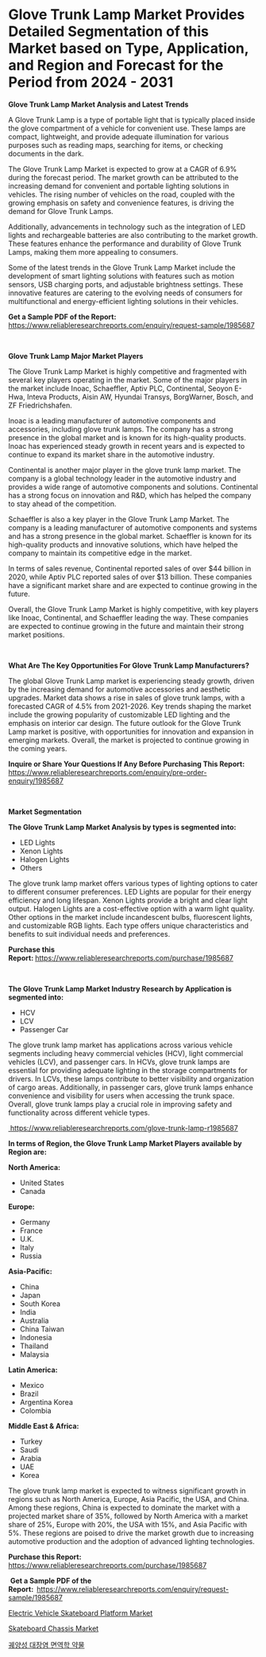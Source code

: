 <p><h1>Glove Trunk Lamp Market Provides Detailed Segmentation of this Market based on Type, Application, and Region and Forecast for the Period from 2024 - 2031</h1></p><p><strong>Glove Trunk Lamp Market Analysis and Latest Trends</strong></p>
<p><p>A Glove Trunk Lamp is a type of portable light that is typically placed inside the glove compartment of a vehicle for convenient use. These lamps are compact, lightweight, and provide adequate illumination for various purposes such as reading maps, searching for items, or checking documents in the dark.</p><p>The Glove Trunk Lamp Market is expected to grow at a CAGR of 6.9% during the forecast period. The market growth can be attributed to the increasing demand for convenient and portable lighting solutions in vehicles. The rising number of vehicles on the road, coupled with the growing emphasis on safety and convenience features, is driving the demand for Glove Trunk Lamps.</p><p>Additionally, advancements in technology such as the integration of LED lights and rechargeable batteries are also contributing to the market growth. These features enhance the performance and durability of Glove Trunk Lamps, making them more appealing to consumers.</p><p>Some of the latest trends in the Glove Trunk Lamp Market include the development of smart lighting solutions with features such as motion sensors, USB charging ports, and adjustable brightness settings. These innovative features are catering to the evolving needs of consumers for multifunctional and energy-efficient lighting solutions in their vehicles.</p></p>
<p><strong>Get a Sample PDF of the Report:&nbsp;</strong> <a href="https://www.reliableresearchreports.com/enquiry/request-sample/1985687">https://www.reliableresearchreports.com/enquiry/request-sample/1985687</a></p>
<p>&nbsp;</p>
<p><strong>Glove Trunk Lamp Major Market Players</strong></p>
<p><p>The Glove Trunk Lamp Market is highly competitive and fragmented with several key players operating in the market. Some of the major players in the market include Inoac, Schaeffler, Aptiv PLC, Continental, Seoyon E-Hwa, Inteva Products, Aisin AW, Hyundai Transys, BorgWarner, Bosch, and ZF Friedrichshafen.</p><p>Inoac is a leading manufacturer of automotive components and accessories, including glove trunk lamps. The company has a strong presence in the global market and is known for its high-quality products. Inoac has experienced steady growth in recent years and is expected to continue to expand its market share in the automotive industry.</p><p>Continental is another major player in the glove trunk lamp market. The company is a global technology leader in the automotive industry and provides a wide range of automotive components and solutions. Continental has a strong focus on innovation and R&D, which has helped the company to stay ahead of the competition.</p><p>Schaeffler is also a key player in the Glove Trunk Lamp Market. The company is a leading manufacturer of automotive components and systems and has a strong presence in the global market. Schaeffler is known for its high-quality products and innovative solutions, which have helped the company to maintain its competitive edge in the market.</p><p>In terms of sales revenue, Continental reported sales of over $44 billion in 2020, while Aptiv PLC reported sales of over $13 billion. These companies have a significant market share and are expected to continue growing in the future.</p><p>Overall, the Glove Trunk Lamp Market is highly competitive, with key players like Inoac, Continental, and Schaeffler leading the way. These companies are expected to continue growing in the future and maintain their strong market positions.</p></p>
<p>&nbsp;</p>
<p><strong>What Are The Key Opportunities For Glove Trunk Lamp Manufacturers?</strong></p>
<p><p>The global Glove Trunk Lamp market is experiencing steady growth, driven by the increasing demand for automotive accessories and aesthetic upgrades. Market data shows a rise in sales of glove trunk lamps, with a forecasted CAGR of 4.5% from 2021-2026. Key trends shaping the market include the growing popularity of customizable LED lighting and the emphasis on interior car design. The future outlook for the Glove Trunk Lamp market is positive, with opportunities for innovation and expansion in emerging markets. Overall, the market is projected to continue growing in the coming years.</p></p>
<p><strong>Inquire or Share Your Questions If Any Before Purchasing This Report:</strong> <a href="https://www.reliableresearchreports.com/enquiry/pre-order-enquiry/1985687">https://www.reliableresearchreports.com/enquiry/pre-order-enquiry/1985687</a></p>
<p>&nbsp;</p>
<p><strong>Market Segmentation</strong></p>
<p><strong>The Glove Trunk Lamp Market Analysis by types is segmented into:</strong></p>
<p><ul><li>LED Lights</li><li>Xenon Lights</li><li>Halogen Lights</li><li>Others</li></ul></p>
<p><p>The glove trunk lamp market offers various types of lighting options to cater to different consumer preferences. LED Lights are popular for their energy efficiency and long lifespan. Xenon Lights provide a bright and clear light output. Halogen Lights are a cost-effective option with a warm light quality. Other options in the market include incandescent bulbs, fluorescent lights, and customizable RGB lights. Each type offers unique characteristics and benefits to suit individual needs and preferences.</p></p>
<p><strong>Purchase this Report:&nbsp;</strong><a href="https://www.reliableresearchreports.com/purchase/1985687">https://www.reliableresearchreports.com/purchase/1985687</a></p>
<p>&nbsp;</p>
<p><strong>The Glove Trunk Lamp Market Industry Research by Application is segmented into:</strong></p>
<p><ul><li>HCV</li><li>LCV</li><li>Passenger Car</li></ul></p>
<p><p>The glove trunk lamp market has applications across various vehicle segments including heavy commercial vehicles (HCV), light commercial vehicles (LCV), and passenger cars. In HCVs, glove trunk lamps are essential for providing adequate lighting in the storage compartments for drivers. In LCVs, these lamps contribute to better visibility and organization of cargo areas. Additionally, in passenger cars, glove trunk lamps enhance convenience and visibility for users when accessing the trunk space. Overall, glove trunk lamps play a crucial role in improving safety and functionality across different vehicle types.</p></p>
<p><a href="https://www.reliableresearchreports.com/glove-trunk-lamp-r1985687">&nbsp;https://www.reliableresearchreports.com/glove-trunk-lamp-r1985687</a></p>
<p><strong>In terms of Region, the Glove Trunk Lamp Market Players available by Region are:</strong></p>
<p>
    <p> <strong> North America: </strong>
        <ul>
            <li>United States</li>
            <li>Canada</li>
        </ul>
        </p> 
    <p> <strong> Europe: </strong>
        <ul>
            <li>Germany</li>
            <li>France</li>
            <li>U.K.</li>
            <li>Italy</li>
            <li>Russia</li>
        </ul>
        </p> 
    <p> <strong> Asia-Pacific: </strong>
        <ul>
            <li>China</li>
            <li>Japan</li>
            <li>South Korea</li>
            <li>India</li>
            <li>Australia</li>
            <li>China Taiwan</li>
            <li>Indonesia</li>
            <li>Thailand</li>
            <li>Malaysia</li>
        </ul>
        </p> 
    <p> <strong> Latin America: </strong>
        <ul>
            <li>Mexico</li>
            <li>Brazil</li>
            <li>Argentina Korea</li>
            <li>Colombia</li>
        </ul>
        </p> 
    <p> <strong> Middle East & Africa: </strong>
        <ul>
            <li>Turkey</li>
            <li>Saudi</li>
            <li>Arabia</li>
            <li>UAE</li>
            <li>Korea</li>
        </ul>
    </p>
    </p>
<p><p>The glove trunk lamp market is expected to witness significant growth in regions such as North America, Europe, Asia Pacific, the USA, and China. Among these regions, China is expected to dominate the market with a projected market share of 35%, followed by North America with a market share of 25%, Europe with 20%, the USA with 15%, and Asia Pacific with 5%. These regions are poised to drive the market growth due to increasing automotive production and the adoption of advanced lighting technologies.</p></p>
<p><strong>Purchase this Report: </strong><a href="https://www.reliableresearchreports.com/purchase/1985687">https://www.reliableresearchreports.com/purchase/1985687</a></p>
<p>&nbsp;<strong>Get a Sample PDF of the Report:&nbsp;&nbsp;</strong><a href="https://www.reliableresearchreports.com/enquiry/request-sample/1985687">https://www.reliableresearchreports.com/enquiry/request-sample/1985687</a></p>
<p><strong></strong></p>
<p><p><a href="https://github.com/arionmp/Market-Research-Report-List-3/blob/main/electric-vehicle-skateboard-platform-market.md">Electric Vehicle Skateboard Platform Market</a></p><p><a href="https://github.com/markusgodoy/Market-Research-Report-List-3/blob/main/skateboard-chassis-market.md">Skateboard Chassis Market</a></p><p><a href="https://github.com/CarmellaLang1/Market-Research-Report-List-1/blob/main/4290732115514.md">궤양성 대장염 면역학 약물</a></p></p>